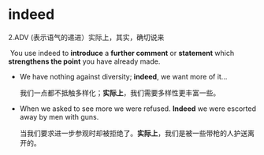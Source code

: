# indeed

2.ADV (表示语气的递进）实际上，其实，确切说来

​	You use indeed to **introduce** a **further comment** or **statement** which **strengthens the point** you have already made.

- We have nothing against diversity; **indeed**, we want more of it...

  我们一点都不抵触多样化；**实际上**，我们需要多样性更丰富一些。

- When we asked to see more we were refused. **Indeed** we were escorted away by men with guns.

  当我们要求进一步参观时却被拒绝了。**实际上**，我们是被一些带枪的人护送离开的。